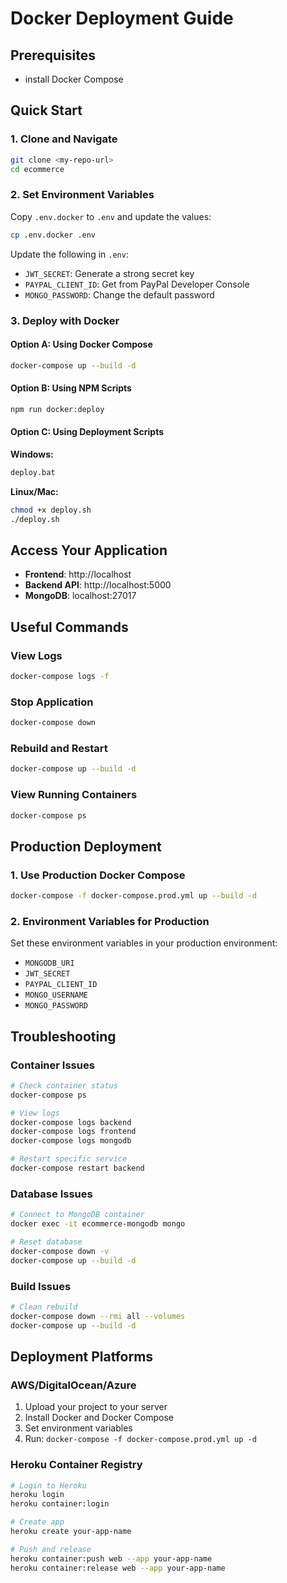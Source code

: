 # Docker Deployment Guide

## Prerequisites
- install Docker Compose 

## Quick Start

### 1. Clone and Navigate
```bash
git clone <my-repo-url>
cd ecommerce
```

### 2. Set Environment Variables
Copy `.env.docker` to `.env` and update the values:
```bash
cp .env.docker .env
```

Update the following in `.env`:
- `JWT_SECRET`: Generate a strong secret key
- `PAYPAL_CLIENT_ID`: Get from PayPal Developer Console
- `MONGO_PASSWORD`: Change the default password

### 3. Deploy with Docker

#### Option A: Using Docker Compose
```bash
docker-compose up --build -d
```

#### Option B: Using NPM Scripts
```bash
npm run docker:deploy
```

#### Option C: Using Deployment Scripts
**Windows:**
```bash
deploy.bat
```

**Linux/Mac:**
```bash
chmod +x deploy.sh
./deploy.sh
```

## Access Your Application
- **Frontend**: http://localhost
- **Backend API**: http://localhost:5000
- **MongoDB**: localhost:27017

## Useful Commands

### View Logs
```bash
docker-compose logs -f
```

### Stop Application
```bash
docker-compose down
```

### Rebuild and Restart
```bash
docker-compose up --build -d
```

### View Running Containers
```bash
docker-compose ps
```

## Production Deployment

### 1. Use Production Docker Compose
```bash
docker-compose -f docker-compose.prod.yml up --build -d
```

### 2. Environment Variables for Production
Set these environment variables in your production environment:
- `MONGODB_URI`
- `JWT_SECRET`
- `PAYPAL_CLIENT_ID`
- `MONGO_USERNAME`
- `MONGO_PASSWORD`

## Troubleshooting

### Container Issues
```bash
# Check container status
docker-compose ps

# View logs
docker-compose logs backend
docker-compose logs frontend
docker-compose logs mongodb

# Restart specific service
docker-compose restart backend
```

### Database Issues
```bash
# Connect to MongoDB container
docker exec -it ecommerce-mongodb mongo

# Reset database
docker-compose down -v
docker-compose up --build -d
```

### Build Issues
```bash
# Clean rebuild
docker-compose down --rmi all --volumes
docker-compose up --build -d
```

## Deployment Platforms

### AWS/DigitalOcean/Azure
1. Upload your project to your server
2. Install Docker and Docker Compose
3. Set environment variables
4. Run: `docker-compose -f docker-compose.prod.yml up -d`

### Heroku Container Registry
```bash
# Login to Heroku
heroku login
heroku container:login

# Create app
heroku create your-app-name

# Push and release
heroku container:push web --app your-app-name
heroku container:release web --app your-app-name
```
